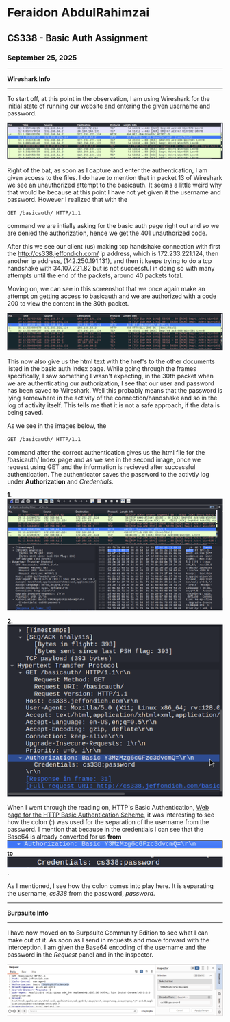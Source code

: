 # Feraidon AbdulRahimzai
## CS338 - Basic Auth Assignment
### September 25, 2025

____
**Wireshark Info**
____

To start off, at this point in the observation, I am using Wireshark for the initial state of running our website and entering the given username and password. 

![This is an image of the initial entrance to the website using /basicauth/ and capturing it with Wireshark](basicauth_Screenshots/Wireshark-1st-shot.png)

Right of the bat, as soon as I capture and enter the authentication, I am given access to the files. I do have to mention that in packet 13 of Wireshark we see an unauthorized attempt to the basicauth. It seems a little weird why that would be because at this point I have not yet given it the username and password. However I realized that with the 
```bash 
GET /basicauth/ HTTP/1.1
``` 
command we are intially asking for the basic auth page right out and so we are denied the authorization, hence we get the 401 unauthorized code.

After this we see our client (us) making tcp handshake connection with first the http://cs338.jeffondich.com/ ip address, which is 172.233.221.124, then another ip address, (142.250.191.131), and then it keeps trying to do a tcp handshake with 34.107.221.82 but is not successful in doing so with many attempts until the end of the packets, around 40 packets total.

Moving on, we can see in this screenshot that we once again make an attempt on getting access to basicauth and we are authorized with a code 200 to view the content in the 30th packet.

![Screenshot of getting access to the /basicauth/ page](basicauth_Screenshots/Wireshark-2nd-shot-auth.png) 

This now also give us the html text with the href's to the other documents listed in the basic auth Index page. While going through the frames specifically, I saw something I wasn't expecting, in the 30th packet when we are authenticating our authorization, I see that our user and password has been saved to Wireshark. Well this probably means that the password is lying somewhere in the activity of the connection/handshake and so in the log of activity itself. This tells me that it is not a safe approach, if the data is being saved. 

As we see in the images below, the 
```bash 
GET /basicauth/ HTTP/1.1
```
command after the correct authentication gives us the html file for the /basicauth/ Index page and as we see in the second image, once we request using GET and the information is recieved after successful authentication. The authenticator saves the password to the activtiy log under **Authorization** and *Credentials*. 

**1.**
![Image of packet where we are authorized and given access to the basic auth Index page](basicauth_Screenshots/Wireshark-get-request-accepted.png)

**2.**
![image of credentials which are saved in the log of Wireshark](basicauth_Screenshots/wireshark-get-auth-credentials-saved.png)

When I went through the reading on, HTTP's Basic Authentication, [Web page for the HTTP Basic Authentication Scheme](https://datatracker.ietf.org/doc/html/rfc7617), it was interesting to see how the colon (:) was used for the separation of the username from the password. I mention that because in the credentials I can see that the Base64 is already converted for us **from** ![image of base64 characters in wireshark from the authentication round](basicauth_Screenshots/base64-characters.png) **to** ![image of converted base64 encoding](basicauth_Screenshots/converted-base64-credentials.png). 

As I mentioned, I see how the colon comes into play here. It is separating the username, *cs338* from the password, *password*.


____
**Burpsuite Info**
____
I have now moved on to Burpsuite Community Edition to see what I can make out of it. As soon as I send in requests and move forward with the interception. I am given the Base64 encoding of the username and the password in the *Request* panel and in the inspector. 

![basic auth burpsuite credentials given after the initial request](basicauth_Screenshots/credentials-from-burpsuite.png)



